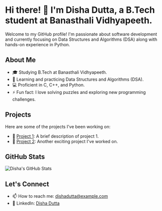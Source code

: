 # Hi there! 👋 I'm Disha Dutta, a B.Tech student at Banasthali Vidhyapeeth.

Welcome to my GitHub profile! I'm passionate about software development and currently focusing on Data Structures and Algorithms (DSA) along with hands-on experience in Python.

## About Me

- 🎓 Studying B.Tech at Banasthali Vidhyapeeth.
- 🌱 Learning and practicing Data Structures and Algorithms (DSA).
- 💻 Proficient in C, C++, and Python.
- ⚡ Fun fact: I love solving puzzles and exploring new programming challenges.

## Projects

Here are some of the projects I've been working on:

- 🚀 [Project 1](https://github.com/dishadutta04/project1): A brief description of project 1.
- 🌟 [Project 2](https://github.com/dishadutta04/project2): Another exciting project I've worked on.

## GitHub Stats

![Disha's GitHub Stats](https://github-readme-stats.vercel.app/api?username=dishadutta04&show_icons=true&hide=contribs&count_private=true&hide_border=true)

## Let's Connect

- 📫 How to reach me: dishadutta@example.com
- 💼 LinkedIn: [Disha Dutta](https://www.linkedin.com/in/disha-dutta-748579275/)
